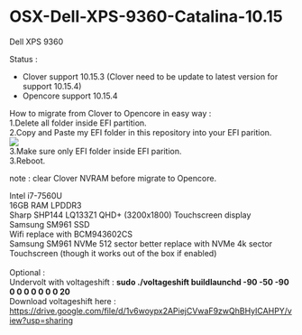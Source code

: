 # OSX-Dell-XPS-9360-Catalina-10.15

Dell XPS 9360

Status : <br/>
- Clover support 10.15.3 (Clover need to be update to latest version for support 10.15.4)<br/>
- Opencore support 10.15.4 <br/>

How to migrate from Clover to Opencore in easy way : <br/>
1.Delete all folder inside EFI partition.<br/>
2.Copy and Paste my EFI folder in this repository into your EFI parition.<br/>
<image src='https://raw.githubusercontent.com/kadaluarsa/OSX-XPS-9360-Catalina/master/asset/mypartition.png'/>
<br/>
3.Make sure only EFI folder inside EFI parition.<br/>
3.Reboot.<br/>

note : clear Clover NVRAM before migrate to Opencore.<br/>

Intel i7-7560U<br/>
16GB RAM LPDDR3<br/>
Sharp SHP144 LQ133Z1 QHD+ (3200x1800) Touchscreen display<br/>
Samsung SM961 SSD<br/>
Wifi replace with BCM943602CS<br/>
Samsung SM961 NVMe 512 sector better replace with NVMe 4k sector<br/>
Touchscreen (though it works out of the box if enabled)<br/><br/>
Optional : <br/>
Undervolt with voltageshift : <b>sudo ./voltageshift buildlaunchd  -90 -50 -90 0 0 0 0 0 0 0 20</b><br/>
Download voltageshift here : https://drive.google.com/file/d/1v6woypx2APiejCVwaF9zwQhBHyICAHPY/view?usp=sharing<br/>

